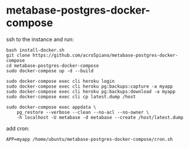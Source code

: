 # metabase-postgres-docker-compose

ssh to the instance and run:

```
bash install-docker.sh
git clone https://github.com/acro5piano/metabase-postgres-docker-compose
cd metabase-postgres-docker-compose
sudo docker-compose up -d --build
```

```
sudo docker-compose exec cli heroku login
sudo docker-compose exec cli heroku pg:backups:capture -a myapp
sudo docker-compose exec cli heroku pg:backups:download -a myapp
sudo docker-compose exec cli cp latest.dump /host
```

```
sudo docker-compose exec appdata \
    pg_restore --verbose --clean --no-acl --no-owner \
    -h localhost -U metabase -d metabase --create /host/latest.dump
```

add cron:

```
APP=myapp /home/ubuntu/metabase-postgres-docker-compose/cron.sh
```

